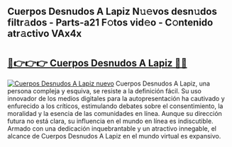 ## Cuerpos Desnudos A Lapiz N𝚞𝚎vos desn𝚞dos filtr𝚊dos - Parts-a21 F𝚘tos vid𝚎o - C𝚘ntenido atr𝚊ctivo VAx4x

# <h2><a href="http://mb2e9dg.tromn.icu/?c=Cuerpos+Desnudos+A+Lapiz">🔗👉👉👉 Cuerpos Desnudos A Lapiz 🔗🔗</a></h2>

[![Cuerpos Desnudos A Lapiz nuevo](https://i.imgur.com/pEAQMta.gif)](http://mb2e9dg.tromn.icu/?c=Cuerpos+Desnudos+A+Lapiz)
Cuerpos Desnudos A Lapiz, una persona compleja y esquiva, se resiste a la definición fácil. Su uso innovador de los medios digitales para la autopresentación ha cautivado y enfurecido a los críticos, estimulando debates sobre el consentimiento, la moralidad y la esencia de las comunidades en línea. Aunque su dirección futura no está clara, su influencia en el mundo en línea es indiscutible. Armado con una dedicación inquebrantable y un atractivo innegable, el alcance de Cuerpos Desnudos A Lapiz en el mundo virtual es expansivo.
